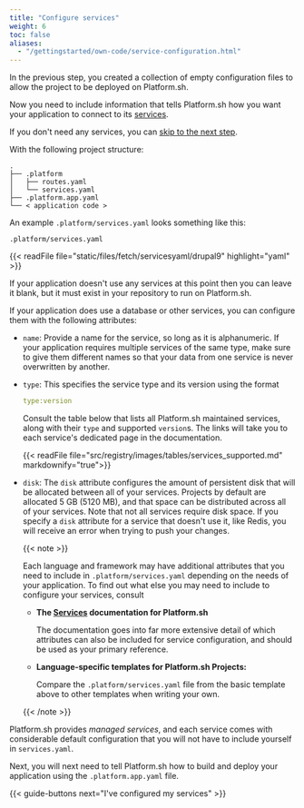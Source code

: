 ```yaml
---
title: "Configure services"
weight: 6
toc: false
aliases:
  - "/gettingstarted/own-code/service-configuration.html"
---
```


In the previous step, you created a collection of empty configuration files
to allow the project to be deployed on Platform.sh.

Now you need to include information that tells Platform.sh how you want your application to connect to its [services](../../../add-services/_index.md).

If you don't need any services, you can [skip to the next step](./app-configuration.md).

With the following project structure:

```text
.
├── .platform
│   ├── routes.yaml
│   └── services.yaml
├── .platform.app.yaml
└── < application code >
```

An example `.platform/services.yaml` looks something like this:

`.platform/services.yaml`

{{< readFile file="static/files/fetch/servicesyaml/drupal9" highlight="yaml" >}}

If your application doesn't use any services at this point then you can leave it blank, but it must exist in your repository to run on Platform.sh.

If your application does use a database or other services, you can configure them with the following attributes:

* `name`: Provide a name for the service, so long as it is alphanumeric. If your application requires multiple services of the same type, make sure to give them different names so that your data from one service is never overwritten by another.

* `type`: This specifies the service type and its version using the format

  ```yaml
  type:version
  ```

  Consult the table below that lists all Platform.sh maintained services, along with their `type` and supported `version`s. The links will take you to each service's dedicated page in the documentation.

  {{< readFile file="src/registry/images/tables/services_supported.md" markdownify="true">}}

* `disk`: The `disk` attribute configures the amount of persistent disk that will be allocated between all of your services. Projects by default are allocated 5 GB (5120 MB), and that space can be distributed across all of your services. Note that not all services require disk space. If you specify a `disk` attribute for a service that doesn't use it, like Redis, you will receive an error when trying to push your changes.

  {{< note >}}

  Each language and framework may have additional attributes that you need to include in `.platform/services.yaml` depending on the needs of your application. To find out what else you may need to include to configure your services, consult

  * **The [Services](../../../add-services/_index.md) documentation for Platform.sh**

    The documentation goes into far more extensive detail of which attributes can also be included for service configuration, and should be used as your primary reference.

  * **Language-specific templates for Platform.sh Projects:**

    Compare the `.platform/services.yaml` file from the basic template above to other templates when writing your own.

  {{< /note >}}

Platform.sh provides _managed services_, and each service comes with considerable default configuration that you will not have to include yourself in `services.yaml`.

Next, you will next need to tell Platform.sh how to build and deploy your application using the `.platform.app.yaml` file.

{{< guide-buttons next="I've configured my services" >}}
